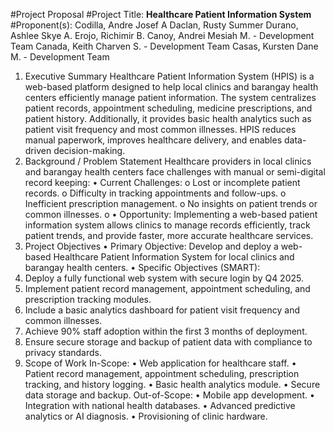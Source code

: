 #Project Proposal
#Project Title: **Healthcare Patient Information System**
#Proponent(s):
Codilla, Andre Josef A
Daclan, Rusty Summer
Durano, Ashlee Skye A.
Erojo, Richimir B.
Canoy, Andrei Mesiah M. - Development Team
Canada, Keith Charven S. - Development Team
Casas, Kursten Dane M. - Development Team
1. Executive Summary
Healthcare Patient Information System (HPIS) is a web-based platform designed to help
local clinics and barangay health centers efficiently manage patient information. The system
centralizes patient records, appointment scheduling, medicine prescriptions, and patient
history. Additionally, it provides basic health analytics such as patient visit frequency and most
common illnesses. HPIS reduces manual paperwork, improves healthcare delivery, and enables
data-driven decision-making.
2. Background / Problem Statement
Healthcare providers in local clinics and barangay health centers face challenges with
manual or semi-digital record keeping:
• Current Challenges:
o Lost or incomplete patient records.
o Difficulty in tracking appointments and follow-ups.
o Inefficient prescription management.
o No insights on patient trends or common illnesses.
o
• Opportunity:
 Implementing a web-based patient information system allows clinics to manage
records efficiently, track patient trends, and provide faster, more accurate healthcare
services.
3. Project Objectives
• Primary Objective: Develop and deploy a web-based Healthcare Patient Information
System for local clinics and barangay health centers.
• Specific Objectives (SMART):
1. Deploy a fully functional web system with secure login by Q4 2025.
2. Implement patient record management, appointment scheduling, and prescription
tracking modules.
3. Include a basic analytics dashboard for patient visit frequency and common illnesses.
4. Achieve 90% staff adoption within the first 3 months of deployment.
5. Ensure secure storage and backup of patient data with compliance to privacy standards.
4. Scope of Work
In-Scope:
• Web application for healthcare staff.
• Patient record management, appointment scheduling, prescription tracking, and history
logging.
• Basic health analytics module.
• Secure data storage and backup.
Out-of-Scope:
• Mobile app development.
• Integration with national health databases.
• Advanced predictive analytics or AI diagnosis.
• Provisioning of clinic hardware.
